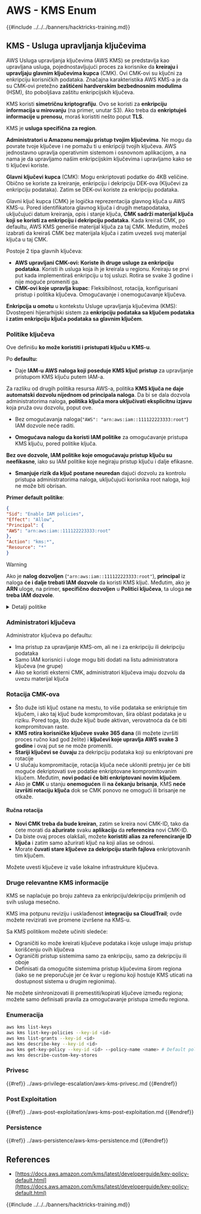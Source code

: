 # AWS - KMS Enum

{{#include ../../../banners/hacktricks-training.md}}

## KMS - Usluga upravljanja ključevima

AWS Usluga upravljanja ključevima (AWS KMS) se predstavlja kao upravljana usluga, pojednostavljujući proces za korisnike da **kreiraju i upravljaju glavnim ključevima kupca** (CMK). Ovi CMK-ovi su ključni za enkripciju korisničkih podataka. Značajna karakteristika AWS KMS-a je da su CMK-ovi pretežno **zaštićeni hardverskim bezbednosnim modulima** (HSM), što poboljšava zaštitu enkripcijskih ključeva.

KMS koristi **simetričnu kriptografiju**. Ovo se koristi za **enkripciju informacija u mirovanju** (na primer, unutar S3). Ako treba da **enkriptuješ informacije u prenosu**, moraš koristiti nešto poput **TLS**.

KMS je **usluga specifična za region**.

**Administratori u Amazonu nemaju pristup tvojim ključevima**. Ne mogu da povrate tvoje ključeve i ne pomažu ti u enkripciji tvojih ključeva. AWS jednostavno upravlja operativnim sistemom i osnovnom aplikacijom, a na nama je da upravljamo našim enkripcijskim ključevima i upravljamo kako se ti ključevi koriste.

**Glavni ključevi kupca** (CMK): Mogu enkriptovati podatke do 4KB veličine. Obično se koriste za kreiranje, enkripciju i dekripciju DEK-ova (Ključevi za enkripciju podataka). Zatim se DEK-ovi koriste za enkripciju podataka.

Glavni ključ kupca (CMK) je logička reprezentacija glavnog ključa u AWS KMS-u. Pored identifikatora glavnog ključa i drugih metapodataka, uključujući datum kreiranja, opis i stanje ključa, **CMK sadrži materijal ključa koji se koristi za enkripciju i dekripciju podataka**. Kada kreiraš CMK, po defaultu, AWS KMS generiše materijal ključa za taj CMK. Međutim, možeš izabrati da kreiraš CMK bez materijala ključa i zatim uvezeš svoj materijal ključa u taj CMK.

Postoje 2 tipa glavnih ključeva:

- **AWS upravljani CMK-ovi: Koriste ih druge usluge za enkripciju podataka**. Koristi ih usluga koja ih je kreirala u regionu. Kreiraju se prvi put kada implementiraš enkripciju u toj usluzi. Rotira se svake 3 godine i nije moguće promeniti ga.
- **CMK-ovi koje upravlja kupac**: Fleksibilnost, rotacija, konfigurisani pristup i politika ključeva. Omogućavanje i onemogućavanje ključeva.

**Enkripcija u omotu** u kontekstu Usluge upravljanja ključevima (KMS): Dvostepeni hijerarhijski sistem za **enkripciju podataka sa ključem podataka i zatim enkripciju ključa podataka sa glavnim ključem**.

### Politike ključeva

Ove definišu **ko može koristiti i pristupati ključu u KMS-u**.

Po **defaultu:**

- Daje **IAM-u** **AWS naloga koji poseduje KMS ključ pristup** za upravljanje pristupom KMS ključu putem IAM-a.

Za razliku od drugih politika resursa AWS-a, politika **KMS ključa ne daje automatski dozvolu nijednom od principala naloga**. Da bi se dala dozvola administratorima naloga, **politika ključa mora uključivati eksplicitnu izjavu** koja pruža ovu dozvolu, poput ove.

- Bez omogućavanja naloga(`"AWS": "arn:aws:iam::111122223333:root"`) IAM dozvole neće raditi.

- **Omogućava nalogu da koristi IAM politike** za omogućavanje pristupa KMS ključu, pored politike ključa.

**Bez ove dozvole, IAM politike koje omogućavaju pristup ključu su neefikasne**, iako su IAM politike koje negiraju pristup ključu i dalje efikasne.

- **Smanjuje rizik da ključ postane neuredan** dajući dozvolu za kontrolu pristupa administratorima naloga, uključujući korisnika root naloga, koji ne može biti obrisan.

**Primer default politike**:
```json
{
"Sid": "Enable IAM policies",
"Effect": "Allow",
"Principal": {
"AWS": "arn:aws:iam::111122223333:root"
},
"Action": "kms:*",
"Resource": "*"
}
```
> [!WARNING]
> Ako je **nalog dozvoljen** (`"arn:aws:iam::111122223333:root"`), **principal** iz naloga **će i dalje trebati IAM dozvole** da koristi KMS ključ. Međutim, ako je **ARN** uloge, na primer, **specifično dozvoljen** u **Politici ključeva**, ta uloga **ne treba IAM dozvole**.

<details>

<summary>Detalji politike</summary>

Osobine politike:

- Dokument zasnovan na JSON-u
- Resurs --> Pogođeni resursi (može biti "\*")
- Akcija --> kms:Encrypt, kms:Decrypt, kms:CreateGrant ... (dozvole)
- Efekat --> Dozvoli/Onemogući
- Principal --> arn pogođen
- Uslovi (opciono) --> Uslov za davanje dozvola

Grantovi:

- Dozvoljava delegiranje vaših dozvola drugom AWS principalu unutar vašeg AWS naloga. Morate ih kreirati koristeći AWS KMS API-je. Može se navesti identifikator CMK, principal koji dobija grant i potrebni nivo operacije (Decrypt, Encrypt, GenerateDataKey...)
- Nakon što je grant kreiran, izdaju se GrantToken i GrantID

**Pristup**:

- Putem **politike ključeva** -- Ako ovo postoji, ovo ima **prioritet** nad IAM politikom
- Putem **IAM politike**
- Putem **grantova**

</details>

### Administratori ključeva

Administrator ključeva po defaultu:

- Ima pristup za upravljanje KMS-om, ali ne i za enkripciju ili dekripciju podataka
- Samo IAM korisnici i uloge mogu biti dodati na listu administratora ključeva (ne grupe)
- Ako se koristi eksterni CMK, administratori ključeva imaju dozvolu da uvezu materijal ključa

### Rotacija CMK-ova

- Što duže isti ključ ostane na mestu, to više podataka se enkriptuje tim ključem, i ako taj ključ bude kompromitovan, šira oblast podataka je u riziku. Pored toga, što duže ključ bude aktivan, verovatnoća da će biti kompromitovan raste.
- **KMS rotira korisničke ključeve svake 365 dana** (ili možete izvršiti proces ručno kad god želite) i **ključevi koje upravlja AWS svake 3 godine** i ovaj put se ne može promeniti.
- **Stariji ključevi se čuvaju** za dekripciju podataka koji su enkriptovani pre rotacije
- U slučaju kompromitacije, rotacija ključa neće ukloniti pretnju jer će biti moguće dekriptovati sve podatke enkriptovane kompromitovanim ključem. Međutim, **novi podaci će biti enkriptovani novim ključem**.
- Ako je **CMK** u stanju **onemogućen** ili **na čekanju** **brisanja**, KMS **neće izvršiti rotaciju ključa** dok se CMK ponovo ne omogući ili brisanje ne otkaže.

#### Ručna rotacija

- **Novi CMK treba da bude kreiran**, zatim se kreira novi CMK-ID, tako da ćete morati da **ažurirate** svaku **aplikaciju** da **referencira** novi CMK-ID.
- Da biste ovaj proces olakšali, možete **koristiti alias za referenciranje ID ključa** i zatim samo ažurirati ključ na koji alias se odnosi.
- Morate **čuvati stare ključeve za dekripciju starih fajlova** enkriptovanih tim ključem.

Možete uvesti ključeve iz vaše lokalne infrastrukture ključeva.

### Druge relevantne KMS informacije

KMS se naplaćuje po broju zahteva za enkripciju/dekripciju primljenih od svih usluga mesečno.

KMS ima potpunu reviziju i usklađenost **integraciju sa CloudTrail**; ovde možete revizirati sve promene izvršene na KMS-u.

Sa KMS politikom možete učiniti sledeće:

- Ograničiti ko može kreirati ključeve podataka i koje usluge imaju pristup korišćenju ovih ključeva
- Ograničiti pristup sistemima samo za enkripciju, samo za dekripciju ili oboje
- Definisati da omogućite sistemima pristup ključevima širom regiona (iako se ne preporučuje jer će kvar u regionu koji hostuje KMS uticati na dostupnost sistema u drugim regionima).

Ne možete sinhronizovati ili premestiti/kopirati ključeve između regiona; možete samo definisati pravila za omogućavanje pristupa između regiona.

### Enumeracija
```bash
aws kms list-keys
aws kms list-key-policies --key-id <id>
aws kms list-grants --key-id <id>
aws kms describe-key --key-id <id>
aws kms get-key-policy --key-id <id> --policy-name <name> # Default policy name is "default"
aws kms describe-custom-key-stores
```
### Privesc

{{#ref}}
../aws-privilege-escalation/aws-kms-privesc.md
{{#endref}}

### Post Exploitation

{{#ref}}
../aws-post-exploitation/aws-kms-post-exploitation.md
{{#endref}}

### Persistence

{{#ref}}
../aws-persistence/aws-kms-persistence.md
{{#endref}}

## References

- [https://docs.aws.amazon.com/kms/latest/developerguide/key-policy-default.html](https://docs.aws.amazon.com/kms/latest/developerguide/key-policy-default.html)

{{#include ../../../banners/hacktricks-training.md}}
